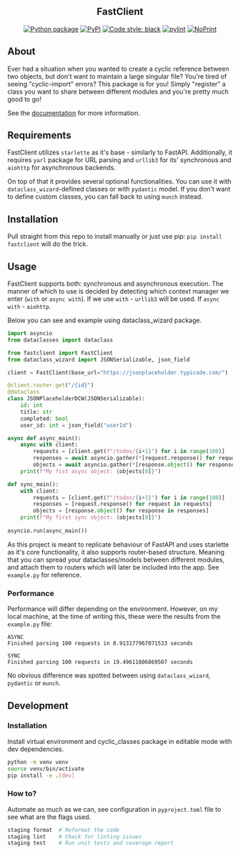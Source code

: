 <p align="center"></p>
<h2 align="center">FastClient</h2>
<p align="center">
<a href="https://github.com/rgryta/FastClient/actions/workflows/main.yml"><img alt="Python package" src="https://github.com/rgryta/FastClient/actions/workflows/main.yml/badge.svg?branch=main"></a>
<a href="https://pypi.org/project/fastclient/"><img alt="PyPI" src="https://img.shields.io/pypi/v/fastclient"></a>
<a href="https://github.com/psf/black"><img alt="Code style: black" src="https://img.shields.io/badge/code%20style-black-000000.svg"></a>
<a href="https://github.com/PyCQA/pylint"><img alt="pylint" src="https://img.shields.io/badge/linting-pylint-yellowgreen"></a>
<a href="https://github.com/rgryta/NoPrint"><img alt="NoPrint" src="https://img.shields.io/badge/NoPrint-enabled-blueviolet"></a>
</p>


## About

Ever had a situation when you wanted to create a cyclic reference between two objects, but don't want to maintain a large singular file?
You're tired of seeing "cyclic-import" errors? This package is for you!
Simply "register" a class you want to share between different modules and you're pretty much good to go!

See the [documentation](https://github.com/rgryta/FastClient/#Usage) for more information.

## Requirements

FastClient utilizes `starlette` as it's base - similarly to FastAPI. Additionally, it requires `yarl` package for URL parsing
and `urllib3` for its' synchronous and `aiohttp` for asynchronous backends.

On top of that it provides several optional functionalities. You can use it with `dataclass_wizard`-defined classes or with `pydantic` model.
If you don't want to define custom classes, you can fall back to using `munch` instead.

## Installation

Pull straight from this repo to install manually or just use pip: `pip install fastclient` will do the trick.

## Usage

FastClient supports both: synchronous and asynchronous execution. The manner of which to use is decided by detecting which
context manager we enter (`with` or `async with`). If we use `with` - `urllib3` will be used. If `async with` - `aiohttp`.

Below you can see and example using dataclass_wizard package.

```python
import asyncio
from dataclasses import dataclass

from fastclient import FastClient
from dataclass_wizard import JSONSerializable, json_field

client = FastClient(base_url="https://jsonplaceholder.typicode.com/")

@client.router.get("/{id}")
@dataclass
class JSONPlaceholderDCW(JSONSerializable):
    id: int
    title: str
    completed: bool
    user_id: int = json_field("userId")

async def async_main():
    async with client:
        requests = [client.get(f"/todos/{i+1}") for i in range(100)]
        responses = await asyncio.gather(*[request.response() for request in requests])
        objects = await asyncio.gather(*[response.object() for response in responses])
    print(f"My fist async object: {objects[0]}")

def sync_main():
    with client:
        requests = [client.get(f"/todos/{i+1}") for i in range(100)]
        responses = [request.response() for request in requests]
        objects = [response.object() for response in responses]
    print(f"My first sync object: {objects[0]}")
        
asyncio.run(async_main())
```

As this project is meant to replicate behaviour of FastAPI and uses starlette as it's core functionality, it also supports 
router-based structure. Meaning that you can spread your dataclasses/models between different modules, and attach them to 
routers which will later be included into the app. See `example.py` for reference.

### Performance

Performance will differ depending on the environment. However, on my local machine, at the time of writing this, these were the
results from the `example.py` file:

```text
ASYNC
Finished parsing 100 requests in 8.913177967071533 seconds

SYNC
Finished parsing 100 requests in 19.49611806869507 seconds
```

No obvious difference was spotted between using `dataclass_wizard`, `pydantic` or `munch`.

## Development

### Installation

Install virtual environment and cyclic_classes package in editable mode with dev dependencies.

```bash
python -m venv venv
source venv/bin/activate
pip install -e .[dev]
```

### How to?

Automate as much as we can, see configuration in `pyproject.toml` file to see what are the flags used.

```bash
staging format  # Reformat the code
staging lint    # Check for linting issues
staging test    # Run unit tests and coverage report
```